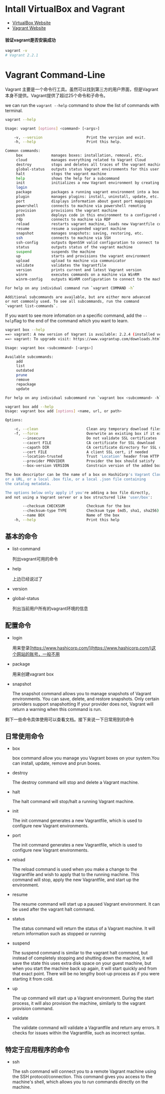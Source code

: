 # Intall VirtualBox and Vagrant

* [VirtualBox Website](https://www.virtualbox.org/)
* [Vagrant Website](https://www.vagrantup.com)

#### 验证vagrant是否安装成功

```bash
vagrant -v
# Vagrant 2.2.1
```

# Vagrant Command-Line

Vagrant 主要是一个命令行工具。虽然可以找到第三方的用户界面，但是Vagrant本身不提供。Vagrant提供了超过25个命令和子命令。

we can run the `vagrant --help` command to show the list of commands with terminal.

```bash
vagrant --help

Usage: vagrant [options] <command> [<args>]

    -v, --version                    Print the version and exit.
    -h, --help                       Print this help.

Common commands:
     box             manages boxes: installation, removal, etc.
     cloud           manages everything related to Vagrant Cloud
     destroy         stops and deletes all traces of the vagrant machine
     global-status   outputs status Vagrant environments for this user
     halt            stops the vagrant machine
     help            shows the help for a subcommand
     init            initializes a new Vagrant environment by creating a Vagrantfile
     login
     package         packages a running vagrant environment into a box
     plugin          manages plugins: install, uninstall, update, etc.
     port            displays information about guest port mappings
     powershell      connects to machine via powershell remoting
     provision       provisions the vagrant machine
     push            deploys code in this environment to a configured destination
     rdp             connects to machine via RDP
     reload          restarts vagrant machine, loads new Vagrantfile configuration
     resume          resume a suspended vagrant machine
     snapshot        manages snapshots: saving, restoring, etc.
     ssh             connects to machine via SSH
     ssh-config      outputs OpenSSH valid configuration to connect to the machine
     status          outputs status of the vagrant machine
     suspend         suspends the machine
     up              starts and provisions the vagrant environment
     upload          upload to machine via communicator
     validate        validates the Vagrantfile
     version         prints current and latest Vagrant version
     winrm           executes commands on a machine via WinRM
     winrm-config    outputs WinRM configuration to connect to the machine

For help on any individual command run `vagrant COMMAND -h`

Additional subcommands are available, but are either more advanced
or not commonly used. To see all subcommands, run the command
`vagrant list-commands`.
```

If you want to see more infomation on a specific command, add the ` --help `flag to the end of the command which you want to learn.

```bash
vagrant box --help
==> vagrant: A new version of Vagrant is available: 2.2.4 (installed version: 2.2.1)!
==> vagrant: To upgrade visit: https://www.vagrantup.com/downloads.html

Usage: vagrant box <subcommand> [<args>]

Available subcommands:
     add
     list
     outdated
     prune
     remove
     repackage
     update

For help on any individual subcommand run `vagrant box <subcommand> -h`

```

```bash
vagrant box add --help
Usage: vagrant box add [options] <name, url, or path>

Options:

    -c, --clean                      Clean any temporary download files
    -f, --force                      Overwrite an existing box if it exists
        --insecure                   Do not validate SSL certificates
        --cacert FILE                CA certificate for SSL download
        --capath DIR                 CA certificate directory for SSL download
        --cert FILE                  A client SSL cert, if needed
        --location-trusted           Trust 'Location' header from HTTP redirects and use the same credentials for subsequent urls as for the initial one
        --provider PROVIDER          Provider the box should satisfy
        --box-version VERSION        Constrain version of the added box

The box descriptor can be the name of a box on HashiCorp's Vagrant Cloud,
or a URL, or a local .box file, or a local .json file containing
the catalog metadata.

The options below only apply if you're adding a box file directly,
and not using a Vagrant server or a box structured like 'user/box':

        --checksum CHECKSUM          Checksum for the box
        --checksum-type TYPE         Checksum type (md5, sha1, sha256)
        --name BOX                   Name of the box
    -h, --help                       Print this help

```

## 基本的命令

* list-command
  
  列出vagrant可用的命令

* help
  
  上边已经说过了

* version
* global-status
  
  列出当前用户所有的vagrant环境的信息

## 配置命令

* login
  
  用来登录[https://www.hashicorp.com/](https://www.hashicorp.com/)这个网站的账号，一般不用
* package
  
  用来创建vagrant box

* snapshot
  
  The  snapshot command allows you to manage snapshots of Vagrant
environments. You can save, delete, and restore snapshots. Only certain
providers support snapshotting If your provider does not, Vagrant will return
a warning when this command is run.

剩下一些命令具体使用可以查看文档。接下来说一下日常用到的命令

## 日常使用命令

* box
  
  box command allow you manage you Vagrant boxes on your system.You can install, update, remove and prun boxes.

* destroy

  The  destroy command will stop and delete a Vagrant machine.

* halt

  The  halt command will stop/halt a running Vagrant machine.

* init 

  The  init command generates a new Vagrantfile, which is used to configure
new Vagrant environments.

* port 
  
  The  init command generates a new Vagrantfile, which is used to configure
new Vagrant environments.

* reload

  The  reload command is used when you make a change to the Vagrantfile and
wish to apply that to the running machine. This command will stop, apply the
new Vagrantfile, and start up the environment.

* resume 
  
  The  resume command will start up a paused Vagrant environment. It can be
used after the  vagrant halt command.

* status

  The  status command will return the status of a Vagrant machine. It will return
information such as  stopped or  running 

* suspend

  The  suspend command is similar to the  vagrant halt command, but instead of
completely stopping and shutting down the machine, it will save the state this
uses extra disk space on your guest machine, but when you start the machine
back up again, it will start quickly and from that exact point. There will be no
lengthy boot-up process as if you were starting it from cold.

* up

  The  up command will start up a Vagrant environment. During the start
process, it will also provision the machine, similarly to the  vagrant provision
command.

* validate

  The  validate command will validate a Vagrantfile and return any errors. It
checks for issues within the Vagrantfile, such as incorrect syntax.

## 特定于应用程序的命令

* ssh
  
  The  ssh command will connect you to a remote Vagrant machine using the
SSH protocol/connection. This command gives you access to the machine's
shell, which allows you to run commands directly on the machine.